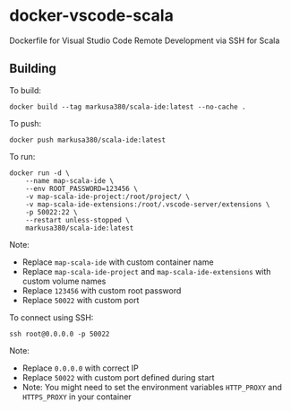 # docker-vscode-scala
Dockerfile for Visual Studio Code Remote Development via SSH for Scala

## Building

To build:

    docker build --tag markusa380/scala-ide:latest --no-cache .

To push:
    
    docker push markusa380/scala-ide:latest

To run:

    docker run -d \
        --name map-scala-ide \
        --env ROOT_PASSWORD=123456 \
        -v map-scala-ide-project:/root/project/ \
        -v map-scala-ide-extensions:/root/.vscode-server/extensions \
        -p 50022:22 \
        --restart unless-stopped \
        markusa380/scala-ide:latest

Note:
* Replace `map-scala-ide` with custom container name
* Replace `map-scala-ide-project` and `map-scala-ide-extensions` with custom volume names
* Replace `123456` with custom root password
* Replace `50022` with custom port

To connect using SSH:

    ssh root@0.0.0.0 -p 50022

Note:
* Replace `0.0.0.0` with correct IP
* Replace `50022` with custom port defined during start
* Note: You might need to set the environment variables `HTTP_PROXY` and `HTTPS_PROXY` in your container